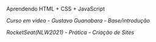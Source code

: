 Aprendendo HTML + CSS + JavaScript

_Curso em video - Gustavo Guanabara - Base/introdução_

_RocketSeat(NLW2021) - Prática - Criação de Sites_
